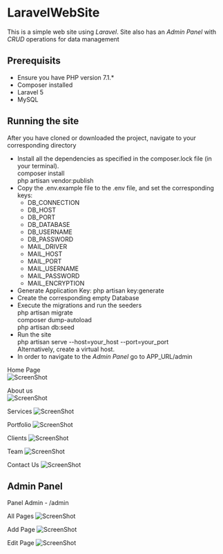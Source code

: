 # LaravelWebSite
 This is a simple web site using <i>Laravel</i>. Site also has an <i>Admin Panel</i> with <i>CRUD</i> operations for data management

## Prerequisits
  <ul>
    <li>Ensure you have PHP version 7.1.*</li>
    <li>Composer installed</li>
    <li>Laravel 5</li>
    <li>MySQL</li>
  </ul>
  
 ## Running the site
After you have cloned or downloaded the project, navigate to your corresponding directory
<ul>
  <li>
       Install all the dependencies as specified in the composer.lock file (in your terminal). <br/>
       composer install <br/>
       php artisan vendor:publish
  </li>
  <li>
      Copy the .env.example file to the .env file, and set the corresponding keys:
      <ul>
         <li>DB_CONNECTION</li>
         <li>DB_HOST</li>
         <li>DB_PORT</li>
         <li>DB_DATABASE</li>
         <li>DB_USERNAME</li>
         <li>DB_PASSWORD</li>
         <li>MAIL_DRIVER</li>
         <li>MAIL_HOST</li>
         <li>MAIL_PORT</li>
         <li>MAIL_USERNAME</li>
         <li>MAIL_PASSWORD</li>
         <li>MAIL_ENCRYPTION</li>
      </ul>
  </li>
  <li>Generate Application Key: php artisan key:generate</li>
    <li>Create the corresponding empty Database</li>
    <li>
       Execute the migrations and run the seeders <br/> 
       php artisan migrate <br/>
       composer dump-autoload <br/>
       php artisan db:seed <br/>
    </li>
     <li>
            Run the site <br/>
            php artisan serve --host=your_host --port=your_port <br/> 
            Alternatively, create a virtual host. <br/>
        </li>
      <li>In order to navigate to the <i>Admin Panel</i> go to APP_URL/admin </li>
  </ul>   
  
  Home Page<br/>
  ![ScreenShot](https://i.imgur.com/wLXQad6.png)
  
  About us<br/>
  ![ScreenShot](https://i.imgur.com/zUHUD4r.png)
  
  Services
  ![ScreenShot](https://i.imgur.com/SFhPO88.png)
  
  Portfolio
  ![ScreenShot](https://i.imgur.com/l8jjmP6.png)
  
  Clients
  ![ScreenShot](https://i.imgur.com/jLKgwVO.png)
  
  Team
  ![ScreenShot](https://i.imgur.com/LizjCgh.png)
  
  Contact Us
  ![ScreenShot](https://i.imgur.com/Fgds2M0.png)
  
  
  ## Admin Panel
  Panel Admin - /admin
  
  All Pages
  ![ScreenShot](https://i.imgur.com/SSn88Ph.png)
  
  Add Page
  ![ScreenShot](https://i.imgur.com/ouCuaK0.png)
  
  Edit Page
  ![ScreenShot](https://i.imgur.com/JYCSHut.png)